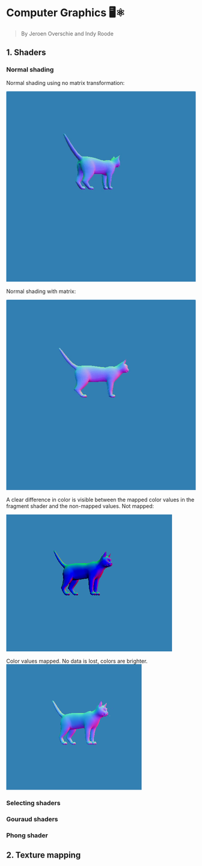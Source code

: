 # Computer Graphics 🖥⚛️
> By Jeroen Overschie and Indy Roode

## 1. Shaders

### Normal shading

Normal shading using no matrix transformation:

![Normal Shading](./Screenshots/normal_shading_no-matrix.gif)

Normal shading with matrix:

![Normal Shading](./Screenshots/normal_shading.gif)

A clear difference in color is visible between the mapped color values in the fragment shader and the non-mapped values. Not mapped:

![Not mapped values](./Screenshots/normal_shading_range-not-mapped.png)

Color values mapped. No data is lost, colors are brighter.
![Mapped values](./Screenshots/normal_shading_range-mapped.png)

### Selecting shaders
### Gouraud shaders
### Phong shader


## 2. Texture mapping